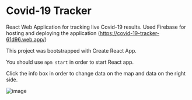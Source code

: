 # Covid-19 Tracker

React Web Application for tracking live Covid-19 results. Used Firebase for hosting and deploying the application (https://covid-19-tracker-61d96.web.app/)

This project was bootstrapped with Create React App.

You should use `npm start` in order to start React app.

Click the info box in order to change data on the map and data on the right side.

![image](https://user-images.githubusercontent.com/16977953/107118240-f8d86a80-687f-11eb-97f1-62e8e4471086.png)

